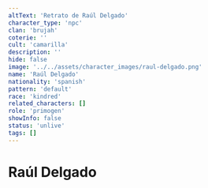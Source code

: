 ```yaml
---
altText: 'Retrato de Raúl Delgado'
character_type: 'npc'
clan: 'brujah'
coterie: ''
cult: 'camarilla'
description: ''
hide: false
image: '../../assets/character_images/raul-delgado.png'
name: 'Raúl Delgado'
nationality: 'spanish'
pattern: 'default'
race: 'kindred'
related_characters: []
role: 'primogen'
showInfo: false
status: 'unlive'
tags: []
---
```


# Raúl Delgado
